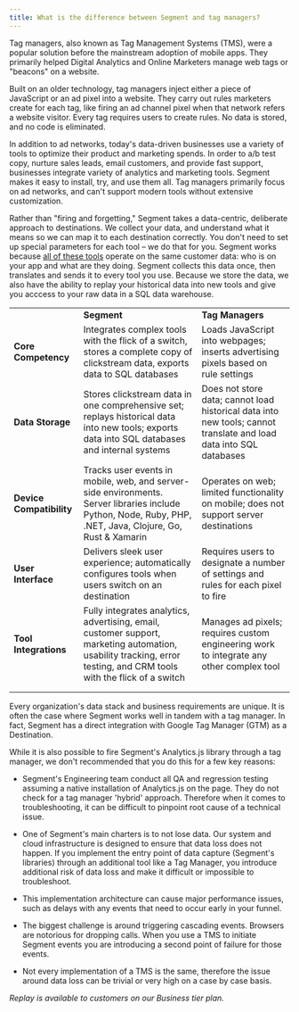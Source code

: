 ```yaml
---
title: What is the difference between Segment and tag managers?
---
```


Tag managers, also known as Tag Management Systems (TMS), were a popular solution before the mainstream adoption of mobile apps. They primarily helped Digital Analytics and Online Marketers manage web tags or "beacons" on a website.

Built on an older technology, tag managers inject either a piece of JavaScript or an ad pixel into a website. They carry out rules marketers create for each tag, like firing an ad channel pixel when that network refers a website visitor. Every tag requires users to create rules. No data is stored, and no code is eliminated.

In addition to ad networks, today's data-driven businesses use a variety of tools to optimize their product and marketing spends. In order to a/b test copy, nurture sales leads, email customers, and provide fast support, businesses integrate variety of analytics and marketing tools. Segment makes it easy to install, try, and use them all. Tag managers primarily focus on ad networks, and can't support modern tools without extensive customization.

Rather than "firing and forgetting," Segment takes a data-centric, deliberate approach to destinations. We collect your data, and understand what it means so we can map it to each destination correctly. You don't need to set up special parameters for each tool – we do that for you. Segment works because [all of these tools](/docs/connections/destinations/) operate on the same customer data: who is on your app and what are they doing. Segment collects this data once, then translates and sends it to every tool you use. Because we store the data, we also have the ability to replay your historical data into new tools and give you acccess to your raw data in a SQL data warehouse.

<table><tbody>
<tr><td></td><td><strong>Segment</strong></td><td><strong>Tag Managers</strong></td></tr>
<tr><td><strong>Core Competency</strong></td><td>Integrates complex tools with the flick of a switch, stores a complete copy of clickstream data, exports data to SQL databases</td><td>Loads JavaScript into webpages; inserts advertising pixels based on rule settings</td></tr><tr><td><strong>Data Storage</strong></td><td>Stores clickstream data in one comprehensive set; replays historical data into new tools; exports data into SQL databases and internal systems</td><td>Does not store data; cannot load historical data into new tools; cannot translate and load data into SQL databases</td></tr><tr><td><strong>Device Compatibility</strong></td><td>Tracks user events in mobile, web, and server-side environments. Server libraries include Python, Node, Ruby, PHP, .NET, Java, Clojure, Go, Rust &amp; Xamarin</td><td>Operates on web; limited functionality on mobile; does not support server destinations</td>
</tr>
<tr><td><strong>User Interface</strong></td><td>Delivers sleek user experience; automatically configures tools when users switch on an destination</td><td>Requires users to designate a number of settings and rules for each pixel to fire</td></tr>
<tr><td><strong>Tool Integrations</strong></td><td>Fully integrates analytics, advertising, email, customer support, marketing automation, usability tracking, error testing, and CRM tools with the flick of a switch</td><td>Manages ad pixels; requires custom engineering work to integrate any other complex tool</td></tr><tr><td></td><td></td><td></td></tr><tr><td></td><td></td><td></td></tr></tbody></table>

Every organization's data stack and business requirements are unique. It is often the case where Segment works well in tandem with a tag manager. In fact, Segment has a direct integration with Google Tag Manager (GTM) as a Destination.

While it is also possible to fire Segment's Analytics.js library through a tag manager, we don't recommended that you do this for a few key reasons:

- Segment's Engineering team conduct all QA and regression testing assuming a native installation of Analytics.js on the page. They do not check for a tag manager 'hybrid' approach. Therefore when it comes to troubleshooting, it can be difficult to pinpoint root cause of a technical issue.

- One of Segment's main charters is to not lose data. Our system and cloud infrastructure is designed to ensure that data loss does not happen. If you implement the entry point of data capture (Segment's libraries) through an additional tool like a Tag Manager, you introduce additional risk of data loss and make it difficult or impossible to troubleshoot.

- This implementation architecture can cause major performance issues, such as delays with any events that need to occur early in your funnel.

- The biggest challenge is around triggering cascading events. Browsers are notorious for dropping calls. When you use a TMS to initiate Segment events you are introducing a second point of failure for those events.

- Not every implementation of a TMS is the same, therefore the issue around data loss can be trivial or very high on a case by case basis.

_Replay is available to customers on our Business tier plan._
